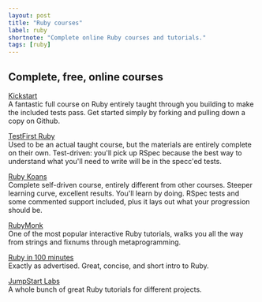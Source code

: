 ```yaml
---
layout: post
title: "Ruby courses"
label: ruby
shortnote: "Complete online Ruby courses and tutorials."
tags: [ruby]
---
```


## Complete, free, online courses  
[Kickstart](https://github.com/JoshCheek/ruby-kickstart)  
A fantastic full course on Ruby entirely taught through you building to make the included tests pass. Get started simply by forking and pulling down a copy on Github.  

[TestFirst Ruby](https://github.com/appacademy/test-first-ruby)  
Used to be an actual taught course, but the materials are entirely complete on their own. Test-driven: you'll pick up RSpec because the best way to understand what you'll need to write will be in the specc'ed tests.

[Ruby Koans](http://rubykoans.com/)  
Complete self-driven course, entirely different from other courses. Steeper learning curve, excellent results. You'll learn by doing. RSpec tests and some commented support included, plus it lays out what your progression should be.

[RubyMonk](https://rubymonk.com/)  
One of the most popular interactive Ruby tutorials, walks you all the way from strings and fixnums through metaprogramming.

[Ruby in 100 minutes](http://tutorials.jumpstartlab.com/projects/ruby_in_100_minutes.html)  
Exactly as advertised. Great, concise, and short intro to Ruby.

[JumpStart Labs](http://tutorials.jumpstartlab.com/)  
A whole bunch of great Ruby tutorials for different projects.
